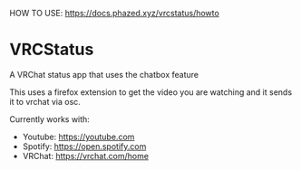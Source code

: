 HOW TO USE: https://docs.phazed.xyz/vrcstatus/howto

# VRCStatus
A VRChat status app that uses the chatbox feature

This uses a firefox extension to get the video you are watching and it sends it to vrchat via osc.

Currently works with:
- Youtube: https://youtube.com
- Spotify: https://open.spotify.com
- VRChat: https://vrchat.com/home